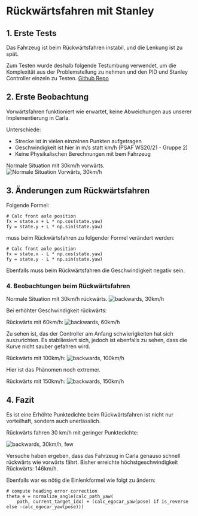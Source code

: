 # Rückwärtsfahren mit Stanley

## 1. Erste Tests

Das Fahrzeug ist beim Rückwärtsfahren instabil, und die Lenkung ist zu spät.

Zum Testen wurde deshalb folgende Testumbung verwendet, um die Komplexität aus der Problemstellung zu nehmen und den PID und Stanley Controller einzeln zu Testen. [Github Repo](https://github.com/AtsushiSakai/PythonRobotics/blob/master/PathTracking/stanley_controller/stanley_controller.py)

## 2. Erste Beobachtung

Vorwärtsfahren funktioniert wie erwartet, keine Abweichungen aus unserer Implementierung in Carla.

Unterschiede:
- Strecke ist in vielen einzelnen Punkten aufgetragen
- Geschwindigkeit ist hier in m/s statt km/h (PSAF WS20/21 - Gruppe 2)
- Keine Physikalischen Berechnungen mit bem Fahrzeug

Normale Situation mit 30km/h vorwärts.
![Normale Situation Vorwärts, 30km/h](normal_30.png)

## 3. Änderungen zum Rückwärtsfahren

Folgende Formel:
```
# Calc front axle position
fx = state.x + L * np.cos(state.yaw)
fy = state.y + L * np.sin(state.yaw)
```

muss beim Rückwärtsfahren zu folgender Formel verändert werden:
```
# Calc front axle position
fx = state.x - L * np.cos(state.yaw)
fy = state.y - L * np.sin(state.yaw)
```

Ebenfalls muss beim Rückwärtsfahren die Geschwindigkeit negativ sein.

### 4. Beobachtungen beim Rückwärtsfahren


Normale Situation mit 30km/h rückwärts.
![backwards, 30km/h](backwards_30.png)


Bei erhöhter Geschwindigkeit rückwärts:

Rückwärts mit 60km/h:
![backwards, 60km/h](backwards_60.png)

Zu sehen ist, das der Controller am Anfang schwierigkeiten hat sich auszurichten. Es stabiliesiert sich, jedoch ist ebenfalls zu sehen, dass die Kurve nicht sauber gefahren wird.


Rückwärts mit 100km/h:
![backwards, 100km/h](backwards_100.png)

Hier ist das Phänomen noch extremer.

Rückwärts mit 150km/h:
![backwards, 150km/h](backwards_150.png)

## 4. Fazit

Es ist eine Erhöhte Punktedichte beim Rückwärtsfahren ist nicht nur vorteilhaft, sondern auch unerlässlich.

Rückwärts fahren 30 km/h mit geringer Punktedichte:

![backwards, 30km/h, few](backwards_30_few.png)

Versuche haben ergeben, dass das Fahrzeug in Carla genauso schnell rückwärts wie vorwärts fährt.
Bisher erreichte höchstgeschwindigkeit Rückwärts: 146km/h.

Ebenfalls war es nötig die Einlenkformel wie folgt zu ändern:
```
# compute heading error correction
theta_e = normalize_angle(calc_path_yaw(
    path, current_target_idx) + (calc_egocar_yaw(pose) if is_reverse else -calc_egocar_yaw(pose)))
```
